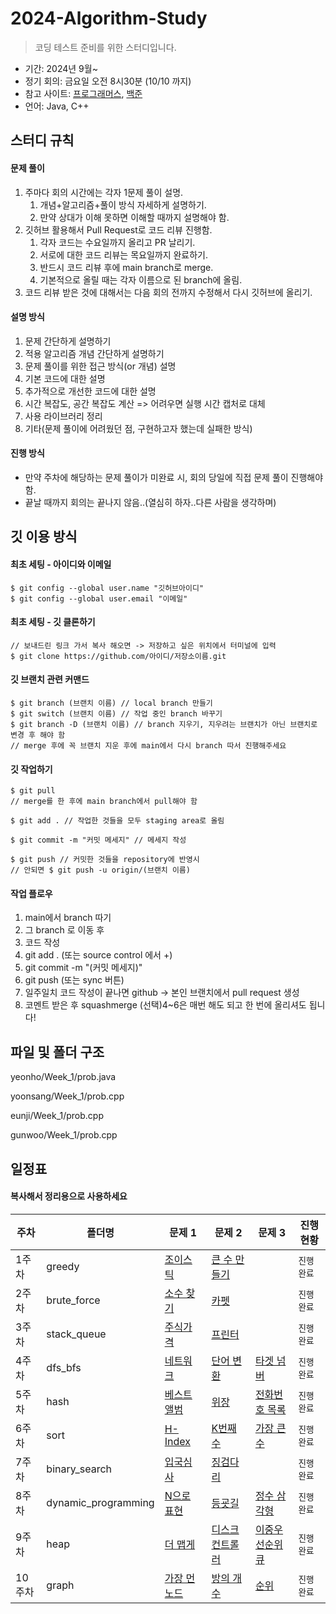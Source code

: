 # 2024-Algorithm-Study

> 코딩 테스트 준비를 위한 스터디입니다.

-   기간: 2024년 9월~
-   정기 회의: 금요일 오전 8시30분 (10/10 까지)
-   참고 사이트: [프로그래머스](https://programmers.co.kr/learn/challenges), [백준](https://www.acmicpc.net/)
-   언어: Java, C++

## 스터디 규칙

#### 문제 풀이

1. 주마다 회의 시간에는 각자 1문제 풀이 설명.
    1. 개념+알고리즘+풀이 방식 자세하게 설명하기.
    2. 만약 상대가 이해 못하면 이해할 때까지 설명해야 함.
2. 깃허브 활용해서 Pull Request로 코드 리뷰 진행함.
    1. 각자 코드는 수요일까지 올리고 PR 날리기.
    1. 서로에 대한 코드 리뷰는 목요일까지 완료하기.
    1. 반드시 코드 리뷰 후에 main branch로 merge.
    1. 기본적으로 올릴 때는 각자 이름으로 된 branch에 올림.
3. 코드 리뷰 받은 것에 대해서는 다음 회의 전까지 수정해서 다시 깃허브에 올리기.

#### 설명 방식

1. 문제 간단하게 설명하기
1. 적용 알고리즘 개념 간단하게 설명하기
1. 문제 풀이를 위한 접근 방식(or 개념) 설명
1. 기본 코드에 대한 설명
1. 추가적으로 개선한 코드에 대한 설명
1. 시간 복잡도, 공간 복잡도 계산 => 어려우면 실행 시간 캡처로 대체
1. 사용 라이브러리 정리
1. 기타(문제 풀이에 어려웠던 점, 구현하고자 했는데 실패한 방식)

#### 진행 방식

-   만약 주차에 해당하는 문제 풀이가 미완료 시, 회의 당일에 직접 문제 풀이 진행해야 함.
-   끝날 때까지 회의는 끝나지 않음..(열심히 하자..다른 사람을 생각하며)

## 깃 이용 방식

#### 최초 세팅 - 아이디와 이메일

```
$ git config --global user.name "깃허브아이디"
$ git config --global user.email "이메일"
```

#### 최초 세팅 - 깃 클론하기

```
// 보내드린 링크 가서 복사 해오면 -> 저장하고 싶은 위치에서 터미널에 입력
$ git clone https://github.com/아이디/저장소이름.git
```

#### 깃 브랜치 관련 커맨드

```
$ git branch (브랜치 이름) // local branch 만들기
$ git switch (브랜치 이름) // 작업 중인 branch 바꾸기
$ git branch -D (브랜치 이름) // branch 지우기, 지우려는 브랜치가 아닌 브랜치로 변경 후 해야 함
// merge 후에 꼭 브랜치 지운 후에 main에서 다시 branch 따서 진행해주세요
```

#### 깃 작업하기

```
$ git pull
// merge를 한 후에 main branch에서 pull해야 함

$ git add . // 작업한 것들을 모두 staging area로 올림

$ git commit -m "커밋 메세지" // 메세지 작성

$ git push // 커밋한 것들을 repository에 반영시
// 안되면 $ git push -u origin/(브랜치 이름)

```

#### 작업 플로우

1. main에서 branch 따기
1. 그 branch 로 이동 후
1. 코드 작성
1. git add . (또는 source control 에서 +)
1. git commit -m "(커밋 메세지)"
1. git push (또는 sync 버튼)
1. 일주일치 코드 작성이 끝나면 github -> 본인 브랜치에서 pull request 생성
1. 코멘트 받은 후 squashmerge
   (선택)4~6은 매번 해도 되고 한 번에 올리셔도 됩니다!

## 파일 및 폴더 구조

yeonho/Week_1/prob.java

yoonsang/Week_1/prob.cpp

eunji/Week_1/prob.cpp

gunwoo/Week_1/prob.cpp

## 일정표

#### 복사해서 정리용으로 사용하세요

| **주차** | **폴더명**          | **문제 1**                                                               | **문제 2**                                                                  | **문제 3**                                                                 | **진행 현황** |
| -------- | ------------------- | ------------------------------------------------------------------------ | --------------------------------------------------------------------------- | -------------------------------------------------------------------------- | ------------- |
| 1주차    | greedy              | [조이스틱](https://programmers.co.kr/learn/courses/30/lessons/42860)     | [큰 수 만들기](https://programmers.co.kr/learn/courses/30/lessons/42883)    |                                                                            | `진행 완료`   |
| 2주차    | brute_force         | [소수 찾기](https://programmers.co.kr/learn/courses/30/lessons/42839)    | [카펫](https://programmers.co.kr/learn/courses/30/lessons/42842)            |                                                                            | `진행 완료`   |
| 3주차    | stack_queue         | [주식가격](https://programmers.co.kr/learn/courses/30/lessons/42584)     | [프린터](https://programmers.co.kr/learn/courses/30/lessons/42587)          |                                                                            | `진행 완료`   |
| 4주차    | dfs_bfs             | [네트워크](https://programmers.co.kr/learn/courses/30/lessons/43162)     | [단어 변환](https://programmers.co.kr/learn/courses/30/lessons/43163)       | [타겟 넘버](https://programmers.co.kr/learn/courses/30/lessons/43165)      | `진행 완료`   |
| 5주차    | hash                | [베스트앨범](https://programmers.co.kr/learn/courses/30/lessons/42579)   | [위장](https://programmers.co.kr/learn/courses/30/lessons/42578)            | [전화번호 목록](https://programmers.co.kr/learn/courses/30/lessons/42577)  | `진행 완료`   |
| 6주차    | sort                | [H-Index](https://programmers.co.kr/learn/courses/30/lessons/42747)      | [K번째수](https://programmers.co.kr/learn/courses/30/lessons/42748)         | [가장 큰 수](https://programmers.co.kr/learn/courses/30/lessons/42746)     | `진행 완료`   |
| 7주차    | binary_search       | [입국심사](https://programmers.co.kr/learn/courses/30/lessons/43238)     | [징검다리](https://programmers.co.kr/learn/courses/30/lessons/43236)        |                                                                            | `진행 완료`   |
| 8주차    | dynamic_programming | [N으로 표현](https://programmers.co.kr/learn/courses/30/lessons/42895)   | [등굣길](https://programmers.co.kr/learn/courses/30/lessons/42898)          | [정수 삼각형](https://programmers.co.kr/learn/courses/30/lessons/43105)    | `진행 완료`   |
| 9주차    | heap                | [더 맵게](https://programmers.co.kr/learn/courses/30/lessons/42626)      | [디스크 컨트롤러](https://programmers.co.kr/learn/courses/30/lessons/42627) | [이중우선순위큐](https://programmers.co.kr/learn/courses/30/lessons/42628) | `진행 완료`   |
| 10주차   | graph               | [가장 먼 노드](https://programmers.co.kr/learn/courses/30/lessons/49189) | [방의 개수](https://programmers.co.kr/learn/courses/30/lessons/49190)       | [순위](https://programmers.co.kr/learn/courses/30/lessons/49191)           | `진행 완료`   |
